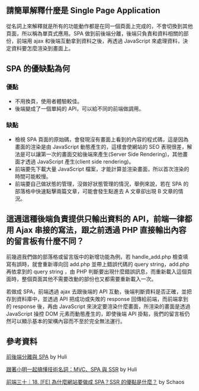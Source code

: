 ## 請簡單解釋什麼是 Single Page Application
從名詞上來解釋就是所有的功能動作都是在同一個頁面上完成的，不會切換到其他頁面，所以稱為單頁式應用。SPA 做到前後端分離，後端只負責和資料相關的部份，前端用 ajax 和後端互動拿到資料之後，再透過 JavaScript 來處理資料，決定資料要怎麼渲染到畫面上。
 
## SPA 的優缺點為何
 
### 優點
- 不用換頁，使用者體驗較佳。
- 後端變成了一個單純的 API，可以給不同的前端做調用。
 
### 缺點
- 檢視 SPA 頁面的原始碼，會發現沒有畫面上看到的內容的程式碼，這是因為畫面的渲染是由 JavaScript 動態產生的，這樣會使網站的 SEO 表現很差，解法是可以讓第一次的畫面交給後端來產生(Server Side Rendering)，其他畫面才透過 JavaScript 產生(client side rendering)。
- 前端要先下載大量 JavaScript 檔案，才能計算並渲染畫面，所以首次渲染的時間可能較慢。
- 前端要自己做狀態的管理，沒做好狀態管理的情況，舉例來說，若在 SPA 的部落格中快速點擊兩篇文章，可能會發生點進去 A 文章卻出現 B 文章的情況。
 
## 這週這種後端負責提供只輸出資料的 API，前端一律都用 Ajax 串接的寫法，跟之前透過 PHP 直接輸出內容的留言板有什麼不同？
前幾週我們做的部落格或留言版中的新增功能為例，若 handle_add.php 檢查填寫有誤時，就會重新導向回 add.php 並帶上錯誤代碼的 query string，add.php 再依拿到的 query string ，由 PHP 判斷要出現什麼錯誤訊息，而重新載入這個頁面時，整個頁面其他不需要改動的部份也又都需要重新載入一次。
 
若做成 SPA，前端透過 ajax 去跟後端的 API 互動，後端判斷資料是否正確，並把存到資料庫中，並透過 API 把成功或失敗的 response 回傳給前端，而前端拿到的 response 後，再由 JavaScript 來決定要渲染什麼畫面，所渲染的畫面是透過 JavaScript 操控 DOM 元素而動態產生的，即使後端 API 掛點，我們的留言板仍然可以顯示基本的架構內容而不至於完全無法運行。
 
## 參考資料
 
[前後端分離與 SPA](https://blog.techbridge.cc/2017/09/16/frontend-backend-mvc/) by Huli

[跟著小明一起搞懂技術名詞：MVC、SPA 與 SSR](https://medium.com/@hulitw/introduction-mvc-spa-and-ssr-545c941669e9) by Huli

[前端三十｜18. [FE] 為什麼網站要做成 SPA？SSR 的優點是什麼？](https://medium.com/schaoss-blog/%E5%89%8D%E7%AB%AF%E4%B8%89%E5%8D%81-18-fe-%E7%82%BA%E4%BB%80%E9%BA%BC%E7%B6%B2%E7%AB%99%E8%A6%81%E5%81%9A%E6%88%90-spa-ssr-%E7%9A%84%E5%84%AA%E9%BB%9E%E6%98%AF%E4%BB%80%E9%BA%BC-c926145078a4) by Schaos


